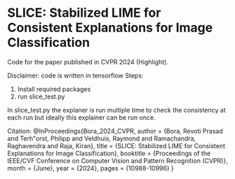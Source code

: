 # SLICE: Stabilized LIME for Consistent Explanations for Image Classification

Code for the paper published in CVPR 2024 (Highlight).

Disclaimer: code is written in tensorflow
Steps:
1) Install required packages
2) run slice_test.py

In slice_test.py the explaner is run multiple time to check the consistency at each run but ideally this explainer can be run once.



Citation:
@InProceedings{Bora_2024_CVPR,
    author    = {Bora, Revoti Prasad and Terh\"orst, Philipp and Veldhuis, Raymond and Ramachandra, Raghavendra and Raja, Kiran},
    title     = {SLICE: Stabilized LIME for Consistent Explanations for Image Classification},
    booktitle = {Proceedings of the IEEE/CVF Conference on Computer Vision and Pattern Recognition (CVPR)},
    month     = {June},
    year      = {2024},
    pages     = {10988-10996}
}
